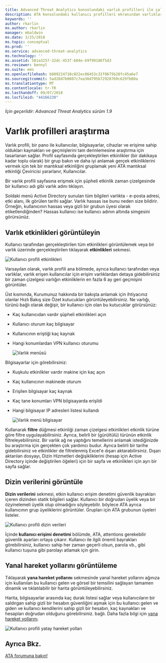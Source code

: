 ```yaml
---
title: Advanced Threat Analytics konsolundaki varlık profilleri ile çalışma | Microsoft Docs
description: ATA konsolundaki kullanıcı profilleri ekranından varlıkları araştırma açıklar
keywords: ''
author: rkarlin
ms.author: rkarlin
manager: mbaldwin
ms.date: 3/25/2018
ms.topic: conceptual
ms.prod: ''
ms.service: advanced-threat-analytics
ms.technology: ''
ms.assetid: 581a3257-32dc-453f-b84e-b9f99186f5d3
ms.reviewer: bennyl
ms.suite: ems
ms.openlocfilehash: b809224710c022ec86453c32f0675b28fc45a6e7
ms.sourcegitcommit: 5ad28d7b0607c7ea36d795b72928769c629fb80a
ms.translationtype: MT
ms.contentlocale: tr-TR
ms.lasthandoff: 09/07/2018
ms.locfileid: "44166230"
---
```

*İçin geçerlidir: Advanced Threat Analytics sürüm 1.9*



# <a name="investigating-entity-profiles"></a>Varlık profilleri araştırma

Varlık profili, bir pano ile kullanıcılar, bilgisayarlar, cihazlar ve erişime sahip oldukları kaynakları ve geçmişlerini tam derinlemesine araştırma için tasarlanan sağlar. Profil sayfasında gerçekleştirilen etkinlikler (bir dakikaya kadar toplu olarak) bir grup bakın ve daha iyi anlamak gerçek etkinliklerini vermek için tek bir mantıksal etkinliğini gruplamak yeni ATA mantıksal etkinliği Çeviricisi yararlanır, Kullanıcılar.

Bir varlık profili sayfasına erişmek için şüpheli etkinlik zaman çizelgesinde bir kullanıcı adı gibi varlık adını tıklayın.

Soldaki menü Active Directory sunulan tüm bilgileri varlıkta - e-posta adresi, etki alanı, ilk görülen tarihi sağlar. Varlık hassas ise bunu neden size bildirir. Örneğin, kullanıcının hassas veya gizli bir grubun üyesi olarak etiketlendiğinden?
Hassas kullanıcı ise kullanıcı adının altında simgesini görürsünüz.

## <a name="view-entity-activities"></a>Varlık etkinlikleri görüntüleyin

Kullanıcı tarafından gerçekleştirilen tüm etkinlikleri görüntülemek veya bir varlık üzerinde gerçekleştirilen tıklayarak **etkinlikleri** sekmesi. 

 ![Kullanıcı profili etkinlikleri](media/user-profile-activities.png)

Varsayılan olarak, varlık profili ana bölmede, ayrıca kullanıcı tarafından veya varlıklar, varlık erişen kullanıcılar için erişim varlıklardan detaya gidebilirsiniz bir zaman çizelgesi varlığın etkinliklerin en fazla 6 ay geri geçmişini görüntüler.

Üst kısmında, Kurumunuz hakkında bir bakışta anlamak için ihtiyacınız olanlar Hızlı Bakış size Özet kutucukları görüntüleyebilirsiniz. Ne varlığı, türünü bağlı olarak değişir, bir kullanıcı için olan bu kutucuklar görürsünüz:
- Kaç kullanıcıdan vardır şüpheli etkinlikleri açın
- Kullanıcı oturum kaç bilgisayar
- Kullanıcının eriştiği kaç kaynak
- Hangi konumlardan VPN kullanıcı oturumu

  ![Varlık menüsü](media/entity-menu.png)

Bilgisayarlar için görebilirsiniz:
- Kuşkulu etkinlikler vardır makine için kaç açın
- Kaç kullanıcının makinede oturum
- Erişilen bilgisayar kaç kaynak
- Kaç tane konumları VPN bilgisayarda erişildi
- Hangi bilgisayar IP adresleri listesi kullandı

  ![Varlık menü bilgisayar](media/entity-computer.png)

Kullanarak **filtre** düğmesi etkinliği zaman çizelgesi etkinlikleri etkinlik türüne göre filtre uygulayabilirsiniz. Ayrıca, belirli bir (gürültülü) türünün etkinlik filtreleyebilirsiniz. Bir varlık ağ ne yaptığını temellerini anlamak istediğinizde bu araştırma için gerçekten çok yardımcı budur. Ayrıca belirli bir tarihe gidebilirsiniz ve etkinlikler de filtrelenmiş Excel'e dışarı aktarabilirsiniz. Dışarı aktarılan dosyayı, Dizin Hizmetleri değişikliklerini (hesap için Active Directory içinde değiştirilen öğeleri) için bir sayfa ve etkinlikleri için ayrı bir sayfa sağlar. 

## <a name="view-directory-data"></a>Dizin verilerini görüntüle

**Dizin verilerini** sekmesi, etkin kullanıcı erişim denetimi güvenlik bayrakları içeren dizinden statik bilgileri sağlar. Kullanıcı bir doğrudan üyelik veya bir özyinelemeli üyelik olup olmadığını söyleyebilir. böylece ATA ayrıca kullanıcının grup üyeliklerini görüntüler. Grupları için ATA grubunun üyeleri listeler.

 ![Kullanıcı profili dizin verileri](media/user-profile-dir-data.png)

İçinde **kullanıcı erişimi denetimi** bölümde, ATA, attentions gerekebilir güvenlik ayarları ortaya çıkarır. Kullanıcı ile ilgili önemli bayrakları görebilirsiniz, kullanıcı sahip her zaman geçerli olsun, parola vb., gibi kullanıcı tuşuna gibi parolayı atlamak için girin. 

## <a name="view-lateral-movement-paths"></a>Yanal hareket yollarını görüntüleme

Tıklayarak **yana hareket yollarını** sekmesinde yanal hareket yollarını ağınıza için kullanılan bu kullanıcı gelen ve görsel bir temsilini sağlayan tamamen dinamik ve tıklatılabilir bir harita görüntüleyebilirsiniz.

Harita, bilgisayarlar arasında kaç durak listesi sağlar veya kullanıcıların bir saldırgan sahip gizli bir hesabın güvenliğini aşmak için bu kullanıcı gelen ve giden ve kullanıcı kendilerini sahip gizli bir hesabın, kaç kaynakları ve hesapları doğrudan olduğunu görebilirsiniz. bağlı. Daha fazla bilgi için [yana hareket yollarını](use-case-lateral-movement-path.md). 

 ![Kullanıcı profili yatay hareket yolları](media/user-profile-lateral-movement-paths.png)


## <a name="see-also"></a>Ayrıca Bkz.
[ATA forumuna bakın!](https://social.technet.microsoft.com/Forums/security/home?forum=mata)
